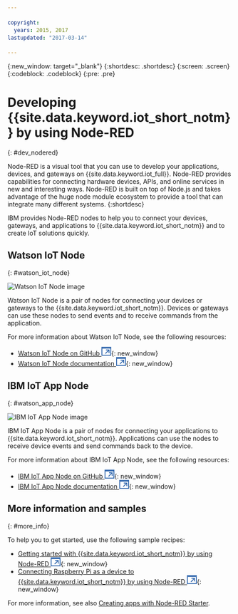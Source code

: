 ```yaml
---

copyright:
  years: 2015, 2017
lastupdated: "2017-03-14"

---
```


{:new_window: target="_blank"}
{:shortdesc: .shortdesc}
{:screen: .screen}
{:codeblock: .codeblock}
{:pre: .pre}

# Developing {{site.data.keyword.iot_short_notm}} by using Node-RED
{: #dev_nodered}

Node-RED is a visual tool that you can use to develop your applications, devices, and gateways on {{site.data.keyword.iot_full}}. Node-RED provides capabilities for connecting hardware devices, APIs, and online services in new and interesting ways. Node-RED is built on top of Node.js and takes advantage of the huge node module ecosystem to provide a tool that can integrate many different systems.
{:shortdesc}

IBM provides Node-RED nodes to help you to connect your devices, gateways, and applications to {{site.data.keyword.iot_short_notm}} and to create IoT solutions quickly.


## Watson IoT Node   
{: #watson_iot_node}  

![Watson IoT Node image](../images/node-red-watson.png "Watson IoT node image")


Watson IoT Node is a pair of nodes for connecting your devices or gateways to the {{site.data.keyword.iot_short_notm}}. Devices or gateways can use these nodes to send events and to receive commands from the application.

For more information about Watson IoT Node, see the following resources:

- [Watson IoT Node on GitHub ![External link icon](../../../icons/launch-glyph.svg "External link icon")](https://github.com/ibm-watson-iot/iot-nodered/tree/master/node-red-contrib-ibm-watson-iot){: new_window}
- [Watson IoT Node documentation ![External link icon](../../../icons/launch-glyph.svg "External link icon")](https://www.npmjs.com/package/node-red-contrib-ibm-watson-iot){: new_window}


## IBM IoT App Node  
{: #watson_app_node}  


![IBM IoT App Node image](../images/node-red-ibmiot.png "IBM IoT App node image")

IBM IoT App Node is a pair of nodes for connecting your applications to {{site.data.keyword.iot_short_notm}}. Applications can use the nodes to receive device events and send commands back to the device.

For more information about IBM IoT App Node, see the following resources:

- [IBM IoT App Node on GitHub ![External link icon](../../../icons/launch-glyph.svg "External link icon")](https://github.com/ibm-watson-iot/iot-nodered/tree/master/node-red-contrib-scx-ibmiotapp){: new_window}
- [IBM IoT App Node documentation ![External link icon](../../../icons/launch-glyph.svg "External link icon")](http://flows.nodered.org/node/node-red-contrib-scx-ibmiotapp){: new_window}


## More information and samples   
{: #more_info}


To help you to get started, use the following sample recipes:
- [Getting started with {{site.data.keyword.iot_short_notm}} by using Node-RED ![External link icon](../../../icons/launch-glyph.svg "External link icon")](https://developer.ibm.com/recipes/tutorials/getting-started-with-watson-iot-platform-using-node-red/){: new_window}
- [Connecting Raspberry Pi as a device to {{site.data.keyword.iot_short_notm}} by using Node-RED ![External link icon](../../../icons/launch-glyph.svg "External link icon")](https://developer.ibm.com/recipes/tutorials/deploy-watson-iot-node-on-raspberry-pi/){: new_window}

For more information, see also [Creating apps with Node-RED Starter](https://console.ng.bluemix.net/docs/starters/Node-RED/nodered.html#nodered).
